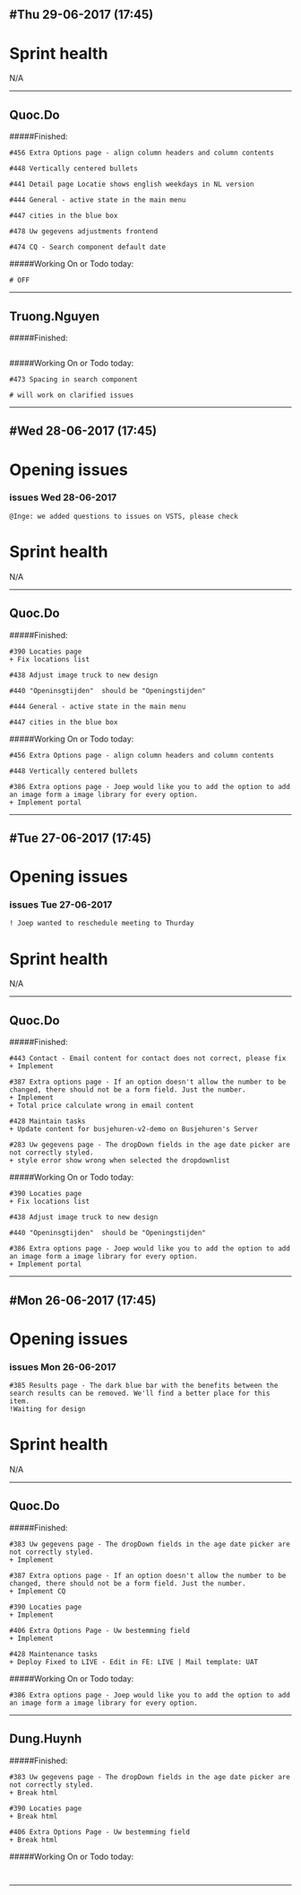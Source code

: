 #Thu 29-06-2017  **(17:45)** 
---

# Sprint health
N/A

---
## Quoc.Do
#####Finished:
```
#456 Extra Options page - align column headers and column contents

#448 Vertically centered bullets

#441 Detail page Locatie shows english weekdays in NL version

#444 General - active state in the main menu

#447 cities in the blue box

#478 Uw gegevens adjustments frontend

#474 CQ - Search component default date

```

#####Working On or Todo today:
```
# OFF

```
---
## Truong.Nguyen
#####Finished:
```

```

#####Working On or Todo today:
```
#473 Spacing in search component

# will work on clarified issues
```

---

#Wed 28-06-2017  **(17:45)** 
---

# Opening issues

### issues Wed 28-06-2017
```
@Inge: we added questions to issues on VSTS, please check
```

# Sprint health
N/A

---
## Quoc.Do
#####Finished:
```
#390 Locaties page 
+ Fix locations list

#438 Adjust image truck to new design

#440 "Openinsgtijden"  should be "Openingstijden"

#444 General - active state in the main menu

#447 cities in the blue box

```

#####Working On or Todo today:
```
#456 Extra Options page - align column headers and column contents

#448 Vertically centered bullets

#386 Extra options page - Joep would like you to add the option to add an image form a image library for every option.
+ Implement portal
```

---

#Tue 27-06-2017  **(17:45)** 
---

# Opening issues

### issues Tue 27-06-2017
```
! Joep wanted to reschedule meeting to Thurday
```

# Sprint health
N/A

---
## Quoc.Do
#####Finished:
```
#443 Contact - Email content for contact does not correct, please fix
+ Implement

#387 Extra options page - If an option doesn't allow the number to be changed, there should not be a form field. Just the number.
+ Implement
+ Total price calculate wrong in email content

#428 Maintain tasks 
+ Update content for busjehuren-v2-demo on Busjehuren's Server

#283 Uw gegevens page - The dropDown fields in the age date picker are not correctly styled.
+ style error show wrong when selected the dropdownlist

```

#####Working On or Todo today:
```
#390 Locaties page 
+ Fix locations list

#438 Adjust image truck to new design

#440 "Openinsgtijden"  should be "Openingstijden"

#386 Extra options page - Joep would like you to add the option to add an image form a image library for every option.
+ Implement portal
```

---

#Mon 26-06-2017  **(17:45)** 
---

# Opening issues

### issues Mon 26-06-2017
```
#385 Results page - The dark blue bar with the benefits between the search results can be removed. We'll find a better place for this item.
!Waiting for design
```

# Sprint health
N/A

---
## Quoc.Do
#####Finished:
```
#383 Uw gegevens page - The dropDown fields in the age date picker are not correctly styled.
+ Implement

#387 Extra options page - If an option doesn't allow the number to be changed, there should not be a form field. Just the number.
+ Implement CQ

#390 Locaties page 
+ Implement

#406 Extra Options Page - Uw bestemming field
+ Implement

#428 Maintenance tasks
+ Deploy Fixed to LIVE - Edit in FE: LIVE | Mail template: UAT

```

#####Working On or Todo today:
```
#386 Extra options page - Joep would like you to add the option to add an image form a image library for every option.

```

---
## Dung.Huynh
#####Finished:
```
#383 Uw gegevens page - The dropDown fields in the age date picker are not correctly styled.
+ Break html

#390 Locaties page 
+ Break html

#406 Extra Options Page - Uw bestemming field
+ Break html

```

#####Working On or Todo today:
```


```
---